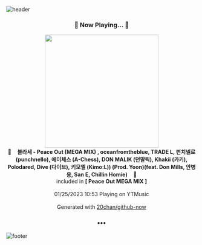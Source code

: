 ![header](https://capsule-render.vercel.app/api?type=wave&height=170&section=header&text=Hi.%20I'm%20SHIFT&fontColor=090707&fontAlignX=45&fontAlignY=65&fontSize=100)

<h3 align="center">🎵 Now Playing... 🎵</h3>
<p align="center">
  <a href="https://music.youtube.com/watch?v=C-bjA7WbnCg">
    <img width="300" src="https://lh3.googleusercontent.com/kIt6by_WM9Uoyn4dD61rOs-BrpAFaji1mx212T7OKMrsin0NtBTrLj7CPJ-7vYqqIrojoNKYlWf72HFT">
  </a>
  <br>
  🎵&nbsp&nbsp&nbsp <b>블라세 - Peace Out (MEGA MIX) , oceanfromtheblue, TRADE L, 펀치넬로 (punchnello), 에이체스 (A-Chess), DON MALIK (던말릭), Khakii (카키), Polodared, Dive (다이브), 키모엘 (Kimo:L)) (Prod. Yoon)(feat. Don Mills, 안병웅, San E, Chillin Homie)</b> &nbsp&nbsp&nbsp🎵
  <br>
  included in <b>[ Peace Out MEGA MIX ]</b>
  
  <br />
  <br />
  01/25/2023 10:53 Playing on YTMusic
  <br />
  <br />
  Generated with <a href="https://github.com/20chan/github-now">20chan/github-now</a>
</p>

<h3 align="center">•••</h3>

![footer](https://capsule-render.vercel.app/api?type=wave&height=150&section=footer)
